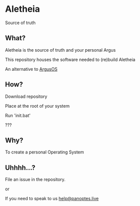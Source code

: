 # Aletheia
 
 Source of truth


## What?

Aletheia is the source of truth and your personal Argus

This repository houses the software needed to (re)build Aletheia

An alternative to [ArgusOS](https://github.com/PanoptesDreams/ArgusOS)


## How?

Download repository

Place at the root of your system

Run 'init.bat'

???


## Why?

To create a personal Operating System


## Uhhhh...?

File an issue in the repository.

or

If you need to speak to us help@panoptes.live
